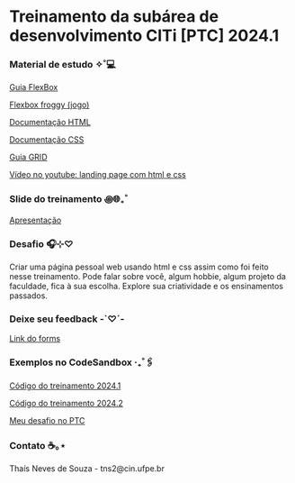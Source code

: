 <h1>Treinamento da subárea de desenvolvimento CITi [PTC] 2024.1</h1>

<h3>Material de estudo ✧˚💻</h3>

<a href="https://css-tricks.com/snippets/css/a-guide-to-flexbox/">Guia FlexBox</a>

<a href="https://flexboxfroggy.com/#pt-br">Flexbox froggy (jogo)</a>

<a href="https://developer.mozilla.org/en-US/docs/Web/HTML">Documentação HTML</a>

<a href="https://developer.mozilla.org/pt-BR/docs/Web/CSS">Documentação CSS</a>

<a href="https://css-tricks.com/snippets/css/complete-guide-grid/">Guia GRID</a>

<a href="https://youtu.be/llF6vD-RljE?feature=shared">Vídeo no youtube: landing page com html e css</a>

<h3>Slide do treinamento ꩜🌐₊˚</h3>
<a href="https://www.figma.com/file/TOWdN4zP97vPuwpP7yTzQ3/Treinamento-desenvolvimento-%5BPTC%5D?type=design&node-id=0%3A1&mode=design&t=XN74Hn0rOYX1DN60-1">Apresentação</a>

<h3>Desafio 🎧⊹♡</h3>
<p>Criar uma página pessoal web usando html e css assim como foi feito nesse treinamento.
 Pode falar sobre você, algum hobbie, algum projeto da faculdade, fica à sua escolha. Explore 
sua criatividade e os ensinamentos passados.</p>

<h3>Deixe seu feedback -`♡´-</h3>
<a href="https://forms.gle/4HGDW16xTWpd31WVA">Link do forms</a>

<h3>Exemplos no CodeSandbox ‧₊˚🖇️</h3>
<a href="https://codesandbox.io/p/devbox/treinamento-dev-ptc-fs3dyw?file=%2Findex.html">Código do treinamento 2024.1</a>

<a href="https://github.com/Beatriz-dos-Anjos/treinamento-dev-ptc">Código do treinamento 2024.2</a>

<a href="https://codesandbox.io/p/sandbox/desafio-g49pj4?file=%2Findex.html">Meu desafio no PTC</a>


<h3>Contato ☕️｡⋆</h3>
<p>Thaís Neves de Souza - tns2@cin.ufpe.br</p>
